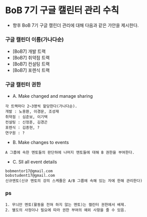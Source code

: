 BoB 7기 구글 캘린터 관리 수칙
=============================

* 향후 BoB 7기 구글 캘린더 관리에 대해 다음과 같은 가안을 제시한다.

### 구글 캘린더 이름(가나다순)
* [BoB7] 개발 트랙
* [BoB7] 취약점 트랙
* [BoB7] 컨설팅 트랙
* [BoB7] 포렌식 트랙

### 구글 캘린터 권한

* A. Make changed and manage sharing
```
각 트랙마다 2~3명씩 할당한다(가나다순).
개발 : 노용환, 이경문, 조성재
취약점 : 심준보, 이기택
컨설팅 : 신정훈, 김경곤
포렌식 : 김종현, ?
연구원 : ?
```

* B. Make changes to events
```
A 그룹에 속한 멘토들의 판단하에 나머지 멘토들에 대해 B 권한을 부여한다.
```

* C. Sll all event details
```
bobmentor17@gmail.com
bobstudent17@gmail.com
신규멘토(신규 멘토의 강의 스케쥴은 A/B 그룹에 속해 있는 자에 한해 관리한다)
```

### ps
```
1. 무늬만 멘토(활동을 전혀 하지 않는 멘토)는 캘린터 권한에서 배제.
2. 별도의 사정이나 필요에 따라 권한 부여의 예외 사항을 줄 수 있음.
```
